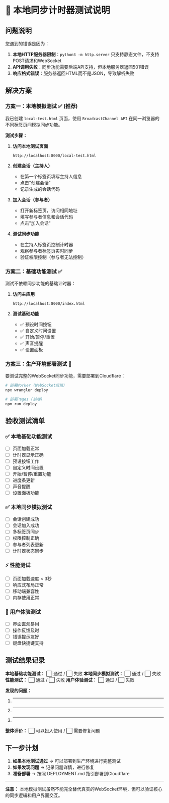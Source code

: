 # 🧪 本地同步计时器测试说明

## 问题说明

您遇到的错误是因为：
1. **本地HTTP服务器限制**：`python3 -m http.server` 只支持静态文件，不支持POST请求和WebSocket
2. **API调用失败**：同步功能需要后端API支持，但本地服务器返回501错误
3. **响应格式错误**：服务器返回HTML而不是JSON，导致解析失败

## 解决方案

### 方案一：本地模拟测试 ✅ (推荐)

我已创建 `local-test.html` 页面，使用 `BroadcastChannel API` 在同一浏览器的不同标签页间模拟同步功能。

**测试步骤：**

1. **访问本地测试页面**
   ```
   http://localhost:8000/local-test.html
   ```

2. **创建会话（主持人）**
   - 在第一个标签页填写主持人信息
   - 点击"创建会话"
   - 记录生成的会话代码

3. **加入会话（参与者）**
   - 打开新标签页，访问相同地址
   - 填写参与者信息和会话代码
   - 点击"加入会话"

4. **测试同步功能**
   - 在主持人标签页控制计时器
   - 观察参与者标签页实时同步
   - 验证权限控制（参与者无法控制）

### 方案二：基础功能测试 ✅

测试不依赖同步功能的基础计时器：

1. **访问主应用**
   ```
   http://localhost:8000/index.html
   ```

2. **测试基础功能**
   - ✅ 预设时间按钮
   - ✅ 自定义时间设置
   - ✅ 开始/暂停/重置
   - ✅ 声音提醒
   - ✅ 设置面板

### 方案三：生产环境部署测试 🚀

要测试完整的WebSocket同步功能，需要部署到Cloudflare：

```bash
# 部署Worker (WebSocket后端)
npx wrangler deploy

# 部署Pages (前端)
npm run deploy
```

## 验收测试清单

### ✅ 本地基础功能测试
- [ ] 页面加载正常
- [ ] 计时器显示正确
- [ ] 预设按钮工作
- [ ] 自定义时间设置
- [ ] 开始/暂停/重置功能
- [ ] 进度条更新
- [ ] 声音提醒
- [ ] 设置面板功能

### ✅ 本地同步模拟测试
- [ ] 会话创建成功
- [ ] 会话加入成功
- [ ] 多标签页同步
- [ ] 权限控制正确
- [ ] 参与者列表更新
- [ ] 计时器状态同步

### ⚡ 性能测试
- [ ] 页面加载速度 < 3秒
- [ ] 响应式布局正常
- [ ] 移动端兼容性
- [ ] 内存使用正常

### 🎯 用户体验测试
- [ ] 界面直观易用
- [ ] 操作反馈及时
- [ ] 错误提示友好
- [ ] 键盘快捷键支持

## 测试结果记录

**本地基础功能测试：** ⬜ 通过 / ⬜ 失败
**本地同步模拟测试：** ⬜ 通过 / ⬜ 失败
**性能测试：** ⬜ 通过 / ⬜ 失败
**用户体验测试：** ⬜ 通过 / ⬜ 失败

**发现的问题：**
1. _____________________
2. _____________________
3. _____________________

**整体评价：** ⬜ 可以投入使用 / ⬜ 需要修复问题

## 下一步计划

1. **如果本地测试通过** → 可以部署到生产环境进行完整测试
2. **如果发现问题** → 记录问题详情，进行修复
3. **准备部署** → 按照 DEPLOYMENT.md 指引部署到Cloudflare

---

**注意：** 本地模拟测试虽然不能完全替代真实的WebSocket环境，但可以验证核心的同步逻辑和用户界面交互。 